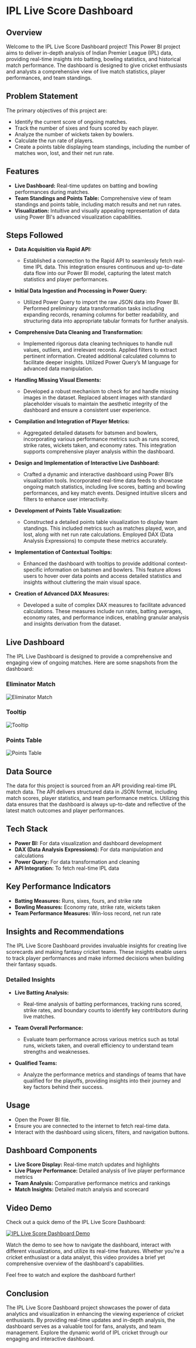 # IPL Live Score Dashboard

## Overview

Welcome to the IPL Live Score Dashboard project! This Power BI project aims to deliver in-depth analysis of Indian Premier League (IPL) data, providing real-time insights into batting, bowling statistics, and historical match performance. The dashboard is designed to give cricket enthusiasts and analysts a comprehensive view of live match statistics, player performances, and team standings.

## Problem Statement

The primary objectives of this project are:
- Identify the current score of ongoing matches.
- Track the number of sixes and fours scored by each player.
- Analyze the number of wickets taken by bowlers.
- Calculate the run rate of players.
- Create a points table displaying team standings, including the number of matches won, lost, and their net run rate.

## Features

- **Live Dashboard:** Real-time updates on batting and bowling performances during matches.
- **Team Standings and Points Table:** Comprehensive view of team standings and points table, including match results and net run rates.
- **Visualization:** Intuitive and visually appealing representation of data using Power BI's advanced visualization capabilities.

## Steps Followed

- **Data Acquisition via Rapid API:**
  - Established a connection to the Rapid API to seamlessly fetch real-time IPL data. This integration ensures continuous and up-to-date data flow into our Power BI model, capturing the latest match statistics and player performances.

- **Initial Data Ingestion and Processing in Power Query:**
  - Utilized Power Query to import the raw JSON data into Power BI. Performed preliminary data transformation tasks including expanding records, renaming columns for better readability, and structuring data into appropriate tabular formats for further analysis.

- **Comprehensive Data Cleaning and Transformation:**
  - Implemented rigorous data cleaning techniques to handle null values, outliers, and irrelevant records. Applied filters to extract pertinent information. Created additional calculated columns to facilitate deeper insights. Utilized Power Query’s M language for advanced data manipulation.

- **Handling Missing Visual Elements:**
  - Developed a robust mechanism to check for and handle missing images in the dataset. Replaced absent images with standard placeholder visuals to maintain the aesthetic integrity of the dashboard and ensure a consistent user experience.

- **Compilation and Integration of Player Metrics:**
  - Aggregated detailed datasets for batsmen and bowlers, incorporating various performance metrics such as runs scored, strike rates, wickets taken, and economy rates. This integration supports comprehensive player analysis within the dashboard.

- **Design and Implementation of Interactive Live Dashboard:**
  - Crafted a dynamic and interactive dashboard using Power BI’s visualization tools. Incorporated real-time data feeds to showcase ongoing match statistics, including live scores, batting and bowling performances, and key match events. Designed intuitive slicers and filters to enhance user interactivity.

- **Development of Points Table Visualization:**
  - Constructed a detailed points table visualization to display team standings. This included metrics such as matches played, won, and lost, along with net run rate calculations. Employed DAX (Data Analysis Expressions) to compute these metrics accurately.

- **Implementation of Contextual Tooltips:**
  - Enhanced the dashboard with tooltips to provide additional context-specific information on batsmen and bowlers. This feature allows users to hover over data points and access detailed statistics and insights without cluttering the main visual space.

- **Creation of Advanced DAX Measures:**
  - Developed a suite of complex DAX measures to facilitate advanced calculations. These measures include run rates, batting averages, economy rates, and performance indices, enabling granular analysis and insights derivation from the dataset.

## Live Dashboard

The IPL Live Dashboard is designed to provide a comprehensive and engaging view of ongoing matches. Here are some snapshots from the dashboard:

### Eliminator Match

![Eliminator Match](https://i.postimg.cc/7h8YjV2J/IPL-Dash-Snip-Scorecard-1.png)

### Tooltip

![Tooltip](https://i.postimg.cc/TYTDtVvH/Screenshot-45.png)

### Points Table

![Points Table](https://i.postimg.cc/Kv9RQCNR/Points-Table-snip.png)


## Data Source

The data for this project is sourced from an API providing real-time IPL match data. The API delivers structured data in JSON format, including match scores, player statistics, and team performance metrics. Utilizing this data ensures that the dashboard is always up-to-date and reflective of the latest match outcomes and player performances.

## Tech Stack

- **Power BI:** For data visualization and dashboard development
- **DAX (Data Analysis Expressions):** For data manipulation and calculations
- **Power Query:** For data transformation and cleaning
- **API Integration:** To fetch real-time IPL data

## Key Performance Indicators

-  **Batting Measures:** Runs, sixes, fours, and strike rate
- **Bowling Measures:** Economy rate, strike rate, wickets taken
- **Team Performance Measures:** Win-loss record, net run rate

## Insights and Recommendations

The IPL Live Score Dashboard provides invaluable insights for creating live scorecards and making fantasy cricket teams. These insights enable users to track player performances and make informed decisions when building their fantasy squads.

### Detailed Insights

- **Live Batting Analysis:**
  - Real-time analysis of batting performances, tracking runs scored, strike rates, and boundary counts to identify key contributors during live matches.

- **Team Overall Performance:**
  - Evaluate team performance across various metrics such as total runs, wickets taken, and overall efficiency to understand team strengths and weaknesses.

- **Qualified Teams:**
  - Analyze the performance metrics and standings of teams that have qualified for the playoffs, providing insights into their journey and key factors behind their success.

## Usage

- Open the Power BI file.
- Ensure you are connected to the internet to fetch real-time data.
- Interact with the dashboard using slicers, filters, and navigation buttons.

## Dashboard Components

- **Live Score Display:** Real-time match updates and highlights
- **Live Player Performance:** Detailed analysis of live player performance metrics
- **Team Analysis:** Comparative performance metrics and rankings
- **Match Insights:** Detailed match analysis and scorecard

## Video Demo

Check out a quick demo of the IPL Live Score Dashboard:

[![IPL Live Score Dashboard Demo](https://img.youtube.com/vi/your-video-id/maxresdefault.jpg)](https://www.youtube.com/watch?v=your-video-id)

Watch the demo to see how to navigate the dashboard, interact with different visualizations, and utilize its real-time features. Whether you're a cricket enthusiast or a data analyst, this video provides a brief yet comprehensive overview of the dashboard's capabilities.

Feel free to watch and explore the dashboard further! 


## Conclusion
The IPL Live Score Dashboard project showcases the power of data analytics and visualization in enhancing the viewing experience of cricket enthusiasts. By providing real-time updates and in-depth analysis, the dashboard serves as a valuable tool for fans, analysts, and team management. Explore the dynamic world of IPL cricket through our engaging and interactive dashboard.

